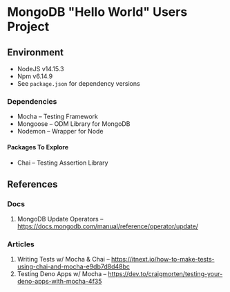 # MongoDB "Hello World" Users Project

## Environment
- NodeJS v14.15.3
- Npm v6.14.9
- See `package.json` for dependency versions

### Dependencies
- Mocha – Testing Framework
- Mongoose – ODM Library for MongoDB
- Nodemon – Wrapper for Node

#### Packages To Explore
- Chai – Testing Assertion Library

## References

### Docs
1. MongoDB Update Operators – https://docs.mongodb.com/manual/reference/operator/update/

### Articles
1. Writing Tests w/ Mocha & Chai – https://itnext.io/how-to-make-tests-using-chai-and-mocha-e9db7d8d48bc
1. Testing Deno Apps w/ Mocha – https://dev.to/craigmorten/testing-your-deno-apps-with-mocha-4f35